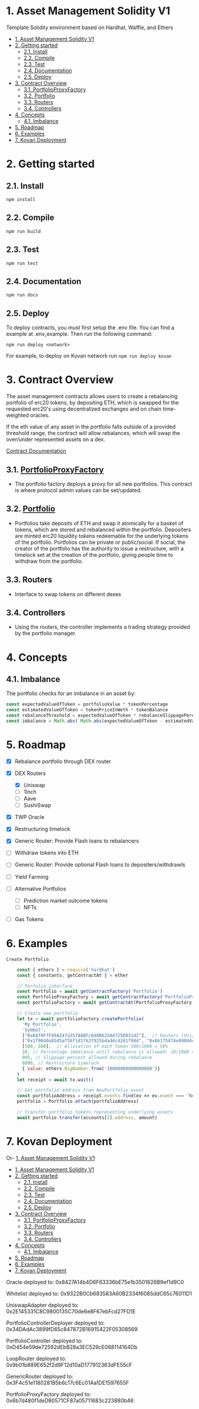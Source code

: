 # 1. Asset Management Solidity V1

Template Solidity environment based on Hardhat, Waffle, and Ethers
- [1. Asset Management Solidity V1](#1-asset-management-solidity-v1)
- [2. Getting started](#2-getting-started)
  - [2.1. Install](#21-install)
  - [2.2. Compile](#22-compile)
  - [2.3. Test](#23-test)
  - [2.4. Documentation](#24-documentation)
  - [2.5. Deploy](#25-deploy)
- [3. Contract Overview](#3-contract-overview)
  - [3.1. PortfolioProxyFactory](#31-portfolioproxyfactory)
  - [3.2. Portfolio](#32-portfolio)
  - [3.3. Routers](#33-routers)
  - [3.4. Controllers](#34-controllers)
- [4. Concepts](#4-concepts)
  - [4.1. Imbalance](#41-imbalance)
- [5. Roadmap](#5-roadmap)
- [6. Examples](#6-examples)
- [7. Kovan Deployment](#7-kovan-deployment)

# 2. Getting started

## 2.1. Install
```
npm install
```

## 2.2. Compile
```
npm run build
```

## 2.3. Test
```
npm run test
```

## 2.4. Documentation
```
npm run docs
```

## 2.5. Deploy
To deploy contracts, you must first setup the .env file. You can find a example at .env_example. Then run the following command:

```
npm run deploy <network>
```

For example, to deploy on Kovan network run `npm run deploy kovan`



# 3. Contract Overview

The asset management contracts allows users to create a rebalancing portfolio of erc20 tokens, by depositing ETH, which is swapped for the requested erc20's using decentralized exchanges and on chain time-weighted oracles.

If the eth value of any asset in the portfolio falls outside of a provided threshold range, the contract will allow rebalances, which will swap the over/under represented assets on a dex.

[Contract Documentation](https://app.gitbook.com/@ensofinance/s/enso-finance/architecture/contracts/)

## 3.1. [PortfolioProxyFactory](https://app.gitbook.com/@ensofinance/s/enso-finance/architecture/contracts/portfolioproxyfactory.sol)
- The portfolio factory deploys a proxy for all new portfolios. This contract is where protocol admin values can be set/updated.

## 3.2. [Portfolio](https://app.gitbook.com/@ensofinance/s/enso-finance/architecture/contracts/portfolio.sol)
  - Portfolios take deposits of ETH and swap it atomically for a basket of tokens, which are stored and rebalanced within the portfolio. Depositers are minted erc20 liquidity tokens redeemable for the underlying tokens of the portfolio. Portfolios can be private or public/social. If social, the creator of the portfolio has the authority to issue a restructure, with a timelock set at the creation of the portfolio, giving people time to withdraw from the portfolio.

## 3.3. Routers
  - Interface to swap tokens on different dexes


## 3.4. Controllers
  - Using the routers, the controller implements a trading strategy provided by the portfolio manager.


# 4. Concepts

## 4.1. Imbalance

The portfolio checks for an imbalance in an asset by:
```javascript
const expectedValueOfToken = portfolioValue * tokenPercentage
const estimatedValueOfToken = tokenPriceInWeth * tokenBalance
const rebalanceThreshold = expectedValueOfToken * rebalanceSlippagePercent
const imbalance = Math.abs( Math.abs(expectedValueOfToken - estimatedValueOfToken) - rebalanceThreshold)
```

# 5. Roadmap
- [x] Rebalance portfolio through DEX router
- [x] DEX Routers
  - [x] Uniswap
  - [ ] 1Inch
  - [ ] Aave
  - [ ] SushiSwap
- [x] TWP Oracle
- [x] Restructuring timelock
- [x] Generic Router: Provide Flash loans to rebalancers
- [ ] Withdraw tokens into ETH
- [ ] Generic Router: Provide optional Flash loans to depositers/withdrawls
- [ ] Yield Farming
- [ ] Alternative Portfolios
  - [ ] Prediction market outcome tokens
  - [ ] NFTs
- [ ] Gas Tokens


# 6. Examples

`Create Portfolio`

```javascript
    const { ethers } = require('hardhat')
    const { constants, getContractAt } = ether

    // Porfolio interface
    const Portfolio = await getContractFactory('Portfolio')
    const PortfolioProxyFactory = await getContractFactory('PortfolioProxyFactory')
    const portfolioFactory = await getContractAt(PortfolioProxyFactory.abi, "0xEF7B263C46343713848Db0233aCC06E5C475d85c")

    // Create new portfolio
    let tx = await portfolioFactory.createPortfolio(
      'My Portfolio',
      'Symbol',
      ["0x68f9FfF89A247a3578ABFc8d8B62584725D031d2"],  // Routers (Uni/Sushi/Kyber)
      ["0x1f9840a85d5af5bf1d1762f925bdaddc4201f984", "0x6b175474e89094c44da98b954eedeac495271d0f"], // tokens to be in portfolio UNI, DAI
      [500, 500],  // Allocation of each token 500/1000 = 50%
      10, // Percentage imbalance until rebalance is allowed: 10/1000 = 1%
      995, // Slippage percent allowed during rebalance
      6000, // Restructure timelock
      { value: ethers.BigNumber.from('10000000000000000')}
    )
    let receipt = await tx.wait()

    // Get portfolio address from NewPortfolio event
    const portfolioAddress = receipt.events.find(ev => ev.event === 'NewPortfolio').args.portfolio
    portfolio = Portfolio.attach(portfolioAddress)

    // transfer portfolio tokens representing underlying assets
    await portfolio.transfer(accounts[2].address, amount)

```

# 7. Kovan Deployment
Or- [1. Asset Management Solidity V1](#1-asset-management-solidity-v1)
- [1. Asset Management Solidity V1](#1-asset-management-solidity-v1)
- [2. Getting started](#2-getting-started)
  - [2.1. Install](#21-install)
  - [2.2. Compile](#22-compile)
  - [2.3. Test](#23-test)
  - [2.4. Documentation](#24-documentation)
  - [2.5. Deploy](#25-deploy)
- [3. Contract Overview](#3-contract-overview)
  - [3.1. PortfolioProxyFactory](#31-portfolioproxyfactory)
  - [3.2. Portfolio](#32-portfolio)
  - [3.3. Routers](#33-routers)
  - [3.4. Controllers](#34-controllers)
- [4. Concepts](#4-concepts)
  - [4.1. Imbalance](#41-imbalance)
- [5. Roadmap](#5-roadmap)
- [6. Examples](#6-examples)
- [7. Kovan Deployment](#7-kovan-deployment)


Oracle deployed to:  0x8427A14b4D6F63336bE75e1b3501626B9ef1d9C0

Whitelist deployed to:  0x9322B0Cb683583A60B2334f6085ddC65c76011D1

UniswapAdapter deployed to:  0x2E145331C8C9800135C70de6e8F67ebFcd27FD1E

PortfolioControllerDeployer deployed to:  0x34DAdAc3899fD65c847872B16915422F05308569

PortfolioController deployed to:  0xD454e59de72592dEbB28a3EC529cE068114164Db

LoopRouter deployed to:  0x9b01b889E652f2d9F12d10aD177912363dFE55cF

GenericRouter deployed to:  0x3F4c51e1180281B5b8c17c6Ec01Aa1DE1597655F

PortfolioProxyFactory deployed to: 0x6b7d480f1deD80571CF87a05711683c223880b46
